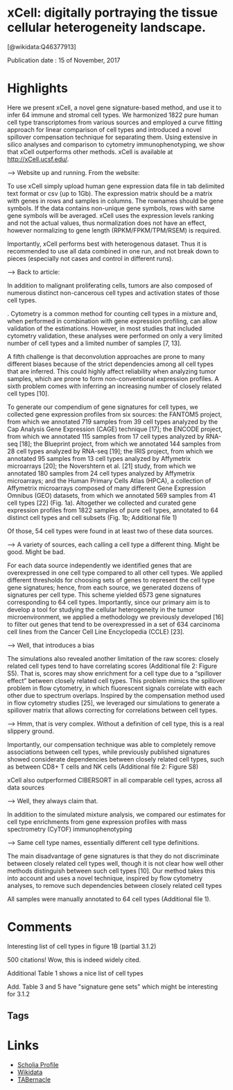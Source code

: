 
xCell: digitally portraying the tissue cellular heterogeneity landscape.
========================================================================
  
  [@wikidata:Q46377913]  
  
Publication date : 15 of November, 2017  

# Highlights

Here we present xCell, a novel gene signature-based method, and use it
to infer 64 immune and stromal cell types. We harmonized 1822 pure human cell type transcriptomes from various
sources and employed a curve fitting approach for linear comparison of cell types and introduced a novel spillover
compensation technique for separating them. Using extensive in silico analyses and comparison to cytometry
immunophenotyping, we show that xCell outperforms other methods. xCell is available at http://xCell.ucsf.edu/.


--> Website up and running. From the website:

To use xCell simply upload human gene expression data file in tab delimited text format or csv (up to 1Gb). The expression matrix should be a matrix with genes in rows and samples in columns. The rownames should be gene symbols. If the data contains non-unique gene symbols, rows with same gene symbols will be averaged. xCell uses the expression levels ranking and not the actual values, thus normalization does not have an effect, however normalizing to gene length (RPKM/FPKM/TPM/RSEM) is required.

Importantly, xCell performs best with heterogenous dataset. Thus it is recommended to use all data combined in one run, and not break down to pieces (especially not cases and control in different runs).

--> Back to article:

In addition to malignant proliferating cells, tumors are
also composed of numerous distinct non-cancerous cell
types and activation states of those cell types. 

. Cytometry
is a common method for counting cell types in a
mixture and, when performed in combination with gene
expression profiling, can allow validation of the estimations. However, in most studies that included cytometry
validation, these analyses were performed on only a very limited number of cell types and a limited number of
samples [7, 13].

A fifth challenge is that deconvolution approaches are
prone to many different biases because of the strict dependencies among all cell types that are inferred. This
could highly affect reliability when analyzing tumor
samples, which are prone to form non-conventional expression profiles. A sixth problem comes with inferring
an increasing number of closely related cell types [10].

To generate our compendium of gene signatures for cell
types, we collected gene expression profiles from six
sources: the FANTOM5 project, from which we annotated 719 samples from 39 cell types analyzed by the
Cap Analysis Gene Expression (CAGE) technique [17];
the ENCODE project, from which we annotated 115
samples from 17 cell types analyzed by RNA-seq [18];
the Blueprint project, from which we annotated 144
samples from 28 cell types analyzed by RNA-seq [19];
the IRIS project, from which we annotated 95 samples
from 13 cell types analyzed by Affymetrix microarrays
[20]; the Novershtern et al. [21] study, from which we
annotated 180 samples from 24 cell types analyzed by
Affymetrix microarrays; and the Human Primary Cells
Atlas (HPCA), a collection of Affymetrix microarrays
composed of many different Gene Expression Omnibus
(GEO) datasets, from which we annotated 569 samples
from 41 cell types [22] (Fig. 1a). Altogether we collected
and curated gene expression profiles from 1822 samples
of pure cell types, annotated to 64 distinct cell types and
cell subsets (Fig. 1b; Additional file 1)

Of those, 54 cell types were found in at least two of these data sources. 

--> A variety of sources, each calling a cell type a different thing. Might be good. Might be bad.


For each data source independently we identified genes that are overexpressed in one cell type compared to all other cell types. We applied different
thresholds for choosing sets of genes to represent the
cell type gene signatures; hence, from each source, we
generated dozens of signatures per cell type. This
scheme yielded 6573 gene signatures corresponding to
64 cell types. Importantly, since our primary aim is to
develop a tool for studying the cellular heterogeneity in
the tumor microenvironment, we applied a methodology
we previously developed [16] to filter out genes that tend
to be overexpressed in a set of 634 carcinoma cell lines
from the Cancer Cell Line Encyclopedia (CCLE) [23].

--> Well, that introduces a bias


The simulations also revealed another limitation of the
raw scores: closely related cell types tend to have correlating scores (Additional file 2: Figure S5). That is, scores
may show enrichment for a cell type due to a “spillover
effect” between closely related cell types. This problem
mimics the spillover problem in flow cytometry, in
which fluorescent signals correlate with each other due
to spectrum overlaps. Inspired by the compensation
method used in flow cytometry studies [25], we leveraged our simulations to generate a spillover matrix that
allows correcting for correlations between cell types. 

--> Hmm, that is very complex. Without a definition of cell type, this is a real slippery ground.

Importantly,
our compensation technique was able to completely remove associations between cell types, while previously
published signatures showed considerate dependencies
between closely related cell types, such as between CD8+
T cells and NK cells (Additional file 2: Figure S8)

xCell also outperformed CIBERSORT in all comparable cell types, across all data sources

--> Well, they always claim that.

In addition to the simulated mixture analysis, we compared our estimates for cell type enrichments from gene
expression profiles with mass spectrometry (CyTOF)
immunophenotyping

--> Same cell type names, essentially different cell type definitions.

The main disadvantage of gene signatures is that they
do not discriminate between closely related cell types
well, though it is not clear how well other methods distinguish between such cell types [10]. Our method takes
this into account and uses a novel technique, inspired by
flow cytometry analyses, to remove such dependencies
between closely related cell types

All samples were manually annotated to 64 cell types
(Additional file 1).

# Comments

Interesting list of cell types in figure 1B (partial 3.1.2)

500 citations!  Wow, this is indeed widely cited.

Additional Table 1 shows a nice list of cell types 

Add. Table 3 and 5 have "signature gene sets" which might be interesting for 3.1.2

## Tags

# Links
  
 * [Scholia Profile](https://scholia.toolforge.org/work/Q46377913)  
 * [Wikidata](https://www.wikidata.org/wiki/Q46377913)  
 * [TABernacle](https://tabernacle.toolforge.org/?#/tab/manual/Q46377913/P921%3BP4510)  
